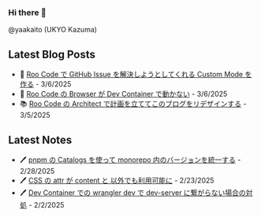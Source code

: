 ### Hi there 👋

@yaakaito (UKYO Kazuma)


## Latest Blog Posts

- 👾 [Roo Code で GitHub Issue を解決しようとしてくれる Custom Mode を作る](https://yaakai.to/blog/2025/roo-code-issue-hunter) - 3/6/2025
- 🐙 [Roo Code の Browser が Dev Container で動かない](https://yaakai.to/blog/2025/fixing-roo-code-browser-issues-in-dev-container) - 3/6/2025
- 📚 [Roo Code の Architect で計画を立ててこのブログをリデザインする](https://yaakai.to/blog/2025/blog-redesign-with-architect) - 3/5/2025

## Latest Notes

- 🖊 [pnpm の Catalogs を使って monorepo 内のバージョンを統一する](https://yaakai.to/note/45) - 2/28/2025
- 🖊 [CSS の attr が content と <string> 以外でも利用可能に](https://yaakai.to/note/43) - 2/23/2025
- 🖊 [Dev Container での wrangler dev で dev-server に繋がらない場合の対処](https://yaakai.to/note/28) - 2/2/2025

<!--
**yaakaito/yaakaito** is a ✨ _special_ ✨ repository because its `README.md` (this file) appears on your GitHub profile.
-->
